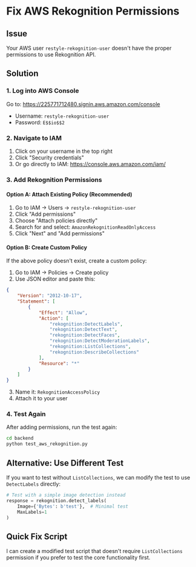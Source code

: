 # Fix AWS Rekognition Permissions

## Issue
Your AWS user `restyle-rekognition-user` doesn't have the proper permissions to use Rekognition API.

## Solution

### 1. Log into AWS Console
Go to: https://225771712480.signin.aws.amazon.com/console
- Username: `restyle-rekognition-user`
- Password: `E$$io$$2`

### 2. Navigate to IAM
1. Click on your username in the top right
2. Click "Security credentials"
3. Or go directly to IAM: https://console.aws.amazon.com/iam/

### 3. Add Rekognition Permissions

#### Option A: Attach Existing Policy (Recommended)
1. Go to IAM → Users → `restyle-rekognition-user`
2. Click "Add permissions"
3. Choose "Attach policies directly"
4. Search for and select: `AmazonRekognitionReadOnlyAccess`
5. Click "Next" and "Add permissions"

#### Option B: Create Custom Policy
If the above policy doesn't exist, create a custom policy:

1. Go to IAM → Policies → Create policy
2. Use JSON editor and paste this:
```json
{
    "Version": "2012-10-17",
    "Statement": [
        {
            "Effect": "Allow",
            "Action": [
                "rekognition:DetectLabels",
                "rekognition:DetectText",
                "rekognition:DetectFaces",
                "rekognition:DetectModerationLabels",
                "rekognition:ListCollections",
                "rekognition:DescribeCollections"
            ],
            "Resource": "*"
        }
    ]
}
```
3. Name it: `RekognitionAccessPolicy`
4. Attach it to your user

### 4. Test Again
After adding permissions, run the test again:
```bash
cd backend
python test_aws_rekognition.py
```

## Alternative: Use Different Test
If you want to test without `ListCollections`, we can modify the test to use `DetectLabels` directly:

```python
# Test with a simple image detection instead
response = rekognition.detect_labels(
    Image={'Bytes': b'test'},  # Minimal test
    MaxLabels=1
)
```

## Quick Fix Script
I can create a modified test script that doesn't require `ListCollections` permission if you prefer to test the core functionality first. 